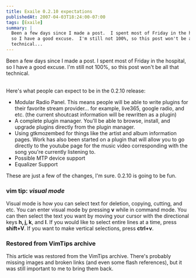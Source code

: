 ```yaml
---
title: Exaile 0.2.10 expectations
publishedAt: 2007-04-03T18:24:00-07:00
tags: [Exaile]
summary: |
  Been a few days since I made a post.  I spent most of Friday in the hospital,
  so I have a good excuse.  I'm still not 100%, so this post won't be all that
  technical...
---
```

Been a few days since I made a post.  I spent most of Friday in the hospital,
so I have a good excuse.  I'm still not 100%, so this post won't be all that
technical.<br /><br />

Here's what people can expect to be in the 0.2.10 release:

<ul>
<li>Modular Radio Panel.  This means people will be able to write plugins for
their favorite stream provider... for example, live365, google radio, and etc.
(the current shoutcast information will be rewritten as a plugin)</li>
<li>A complete plugin manager.  You'll be able to browse, install, and upgrade
plugins directly from the plugin manager.</li>
<li>Using gtkmozembed for things like the artist and album information pages.
Work has also been started on a plugin that will allow you to go directly to
the youtube page for the music video corresponding with the song you're
currently listening to.</li>
<li>Possible MTP device support</li>
<li>Equalizer Support</li>
</ul>

These are just a few of the changes, I'm sure.  0.2.10 is going to be fun.

<div class='vimtip'>
<h3><b>vim tip:</b> <i>visual mode</i></h3>

<p>
Visual mode is how you can select text for deletion, copying, cutting, and etc.
You can enter visual mode by pressing <b>v</b> while in command mode.  You can
then select the text you want by moving your cursor with the directional keys
<b>h, j, k</b>, and <b>l</b>.  If you would like to select entire lines at a
time, press <b>shift+V</b>.  If you want to make vertical selections, press
<b>ctrl+v</b>.
</p>
</div>

<div class="restored-from-archive">
  <h3>Restored from VimTips archive</h3>
  <p>
  This article was restored from the VimTips archive. There's probably
  missing images and broken links (and even some flash references), but it
  was still important to me to bring them back.
  </p>
</div>
